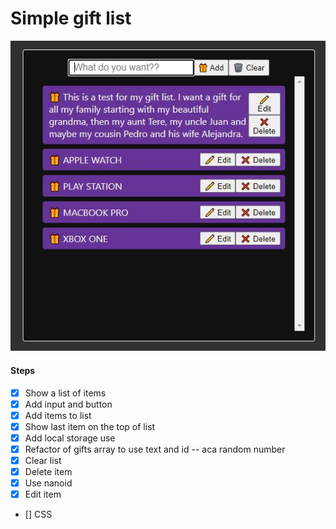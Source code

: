 # Simple gift list

![Gift List](/screen-giftlist.jpg)

#### Steps

- [x] Show a list of items
- [x] Add input and button
- [x] Add items to list
- [x] Show last item on the top of list
- [x] Add local storage use
- [x] Refactor of gifts array to use text and id -- aca random number
- [x] Clear list
- [x] Delete item
- [x] Use nanoid
- [x] Edit item
- [] CSS
